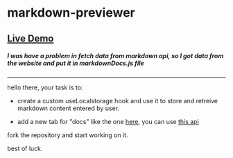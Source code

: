 # markdown-previewer

<h2><a href="">Live Demo</a></h2>

<h5>I was have a problem in fetch data from markdown api, so I got data from the website and put it in markdownDocs.js file</h5>

<hr />

hello there, your task is to:

- create a custom useLocalstorage hook and use it to store and retreive markdown content entered by user.

- add a new tab for "docs" like the one [here](https://ahmed0saber.github.io/markdown-previewer-with-oop/), you can use [this api](https://www.markdownguide.org/api/v1/)

fork the repository and start working on it.

best of luck.
